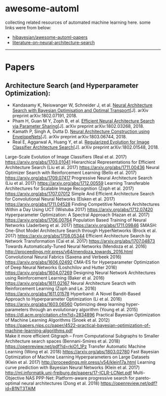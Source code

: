 # awesome-automl   
collecting related resources of automated machine learning here. some links were from below:
- [hibayesian/awesome-automl-papers](https://github.com/hibayesian/awesome-automl-papers)   
- [literature-on-neural-architecture-search](http://www.ml4aad.org/literature-on-neural-architecture-search/)


---   
# Papers

## Architecture Search (and Hyperparameter Optimization):
- Kandasamy K, Neiswanger W, Schneider J, et al. [Neural Architecture Search with Bayesian Optimisation and Optimal Transport](https://arxiv.org/abs/1802.07191)[J]. arXiv preprint arXiv:1802.07191, 2018.
- Pham H, Guan M Y, Zoph B, et al. [Efficient Neural Architecture Search via Parameter Sharing](https://arxiv.org/abs/1802.03268)[J]. arXiv preprint arXiv:1802.03268, 2018.
- Kamath P, Singh A, Dutta D. [Neural Architecture Construction using EnvelopeNets](https://arxiv.org/abs/1803.06744)[J]. arXiv preprint arXiv:1803.06744, 2018.
- Real E, Aggarwal A, Huang Y, et al. [Regularized Evolution for Image Classifier Architecture Search](https://arxiv.org/abs/1802.01548)[J]. arXiv preprint arXiv:1802.01548, 2018.


Large-Scale Evolution of Image Classifiers (Real et al. 2017)
https://arxiv.org/abs/1703.01041
Hierarchical Representations for Efficient Architecture Search (Liu et al. 2017)
https://arxiv.org/abs/1711.00436
Neural Optimizer Search with Reinforcement Learning (Bello et al. 2017)
https://arxiv.org/abs/1709.07417
Progressive Neural Architecture Search (Liu et al. 2017)
https://arxiv.org/abs/1712.00559
Learning Transferable Architectures for Scalable Image Recognition (Zoph et al. 2017)
https://arxiv.org/abs/1707.07012
Simple And Efficient Architecture Search for Convolutional Neural Networks (Elsken et al. 2017) 
https://arxiv.org/abs/1711.04528
Finding Competitive Network Architectures Within a Day Using UCT (Wistuba 2017) 
https://arxiv.org/abs/1712.07420
Hyperparameter Optimization: A Spectral Approach (Hazan et al. 2017)
https://arxiv.org/abs/1706.00764
Population Based Training of Neural Networks (Jaderberg et al. 2017)
https://arxiv.org/abs/1711.09846
SMASH: One-Shot Model Architecture Search through HyperNetworks (Brock et al. 2017) 
https://arxiv.org/abs/1708.05344
Efficient Architecture Search by Network Transformation (Cai et al. 2017)
https://arxiv.org/abs/1707.04873
Towards Automatically-Tuned Neural Networks (Mendoza et al. 2016)
http://proceedings.mlr.press/v64/mendoza_towards_2016.html
Convolutional Neural Fabrics (Saxena and Verbeek 2016)
https://arxiv.org/abs/1606.02492
CMA-ES for Hyperparameter Optimization of Deep Neural Networks (Loshchilov and Hutter 2016)
https://arxiv.org/abs/1604.07269
Designing Neural Network Architectures using Reinforcement Learning (Baker et al. 2016) 
https://arxiv.org/abs/1611.02167
Neural Architecture Search with Reinforcement Learning (Zoph and Le. 2016)
https://arxiv.org/abs/1611.01578
Hyperband: A Novel Bandit-Based Approach to Hyperparameter Optimization (Li et al. 2016) 
https://arxiv.org/abs/1603.06560
Optimizing deep learning hyper-parameters through an evolutionary algorithm (Young et al. 2015)
https://dl.acm.org/citation.cfm?id=2834896
Practical Bayesian Optimization of Machine Learning Algorithms (Snoek et al. 2012)
https://papers.nips.cc/paper/4522-practical-bayesian-optimization-of-machine-learning-algorithms.pdf  
Make it more efficient
Gitgraph – From Computational Subgraphs to Smaller Architecture search spaces (Bennani-Smires et al. 2018)
https://openreview.net/pdf?id=rkiO1_1Pz
Transfer Automatic Machine Learning (Wong et al. 2018)
https://arxiv.org/abs/1803.02780
Fast Bayesian Optimization of Machine Learning Hyperparameters on Large Datasets (Klein et al. 2017)
http://proceedings.mlr.press/v54/klein17a.html
Learning curve prediction with Bayesian Neural Networks (Klein et al. 2017)
http://ml.informatik.uni-freiburg.de/papers/17-ICLR-LCNet.pdf
Multi-Objective NAS
PPP-Net: Platform-aware progressive search for pareto-optimal neural architectures (Dong et al. 2018)
https://openreview.net/pdf?id=B1NT3TAIM
